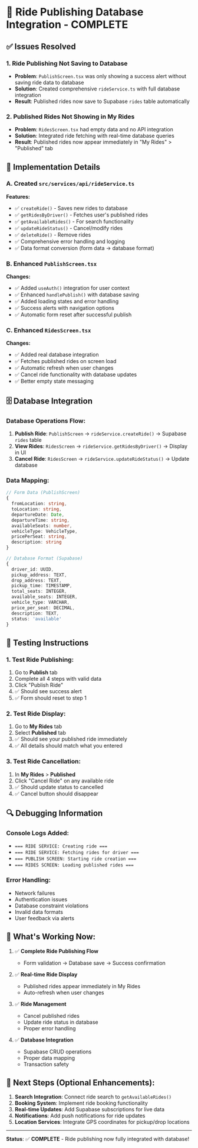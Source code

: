 # 🚗 Ride Publishing Database Integration - COMPLETE

## ✅ Issues Resolved

### 1. **Ride Publishing Not Saving to Database**
- **Problem**: `PublishScreen.tsx` was only showing a success alert without saving ride data to database
- **Solution**: Created comprehensive `rideService.ts` with full database integration
- **Result**: Published rides now save to Supabase `rides` table automatically

### 2. **Published Rides Not Showing in My Rides**
- **Problem**: `RidesScreen.tsx` had empty data and no API integration
- **Solution**: Integrated ride fetching with real-time database queries
- **Result**: Published rides now appear immediately in "My Rides" > "Published" tab

## 🔧 Implementation Details

### A. Created `src/services/api/rideService.ts`
**Features:**
- ✅ `createRide()` - Saves new rides to database
- ✅ `getRidesByDriver()` - Fetches user's published rides  
- ✅ `getAvailableRides()` - For search functionality
- ✅ `updateRideStatus()` - Cancel/modify rides
- ✅ `deleteRide()` - Remove rides
- ✅ Comprehensive error handling and logging
- ✅ Data format conversion (form data → database format)

### B. Enhanced `PublishScreen.tsx`
**Changes:**
- ✅ Added `useAuth()` integration for user context
- ✅ Enhanced `handlePublish()` with database saving
- ✅ Added loading states and error handling
- ✅ Success alerts with navigation options
- ✅ Automatic form reset after successful publish

### C. Enhanced `RidesScreen.tsx`  
**Changes:**
- ✅ Added real database integration
- ✅ Fetches published rides on screen load
- ✅ Automatic refresh when user changes
- ✅ Cancel ride functionality with database updates
- ✅ Better empty state messaging

## 🗄️ Database Integration

### Database Operations Flow:
1. **Publish Ride**: `PublishScreen` → `rideService.createRide()` → Supabase `rides` table
2. **View Rides**: `RidesScreen` → `rideService.getRidesByDriver()` → Display in UI
3. **Cancel Ride**: `RidesScreen` → `rideService.updateRideStatus()` → Update database

### Data Mapping:
```typescript
// Form Data (PublishScreen)
{
  fromLocation: string,
  toLocation: string, 
  departureDate: Date,
  departureTime: string,
  availableSeats: number,
  vehicleType: VehicleType,
  pricePerSeat: string,
  description: string
}

// Database Format (Supabase)
{
  driver_id: UUID,
  pickup_address: TEXT,
  drop_address: TEXT,
  pickup_time: TIMESTAMP,
  total_seats: INTEGER,
  available_seats: INTEGER,
  vehicle_type: VARCHAR,
  price_per_seat: DECIMAL,
  description: TEXT,
  status: 'available'
}
```

## 🧪 Testing Instructions

### 1. Test Ride Publishing:
1. Go to **Publish** tab
2. Complete all 4 steps with valid data
3. Click "Publish Ride"
4. ✅ Should see success alert
5. ✅ Form should reset to step 1

### 2. Test Ride Display:
1. Go to **My Rides** tab
2. Select **Published** tab
3. ✅ Should see your published ride immediately
4. ✅ All details should match what you entered

### 3. Test Ride Cancellation:
1. In **My Rides** > **Published**
2. Click "Cancel Ride" on any available ride
3. ✅ Should update status to cancelled
4. ✅ Cancel button should disappear

## 🔍 Debugging Information

### Console Logs Added:
- `=== RIDE SERVICE: Creating ride ===`
- `=== RIDE SERVICE: Fetching rides for driver ===`
- `=== PUBLISH SCREEN: Starting ride creation ===`
- `=== RIDES SCREEN: Loading published rides ===`

### Error Handling:
- Network failures
- Authentication issues  
- Database constraint violations
- Invalid data formats
- User feedback via alerts

## 🚀 What's Working Now:

1. ✅ **Complete Ride Publishing Flow**
   - Form validation → Database save → Success confirmation

2. ✅ **Real-time Ride Display**
   - Published rides appear immediately in My Rides
   - Auto-refresh when user changes

3. ✅ **Ride Management**
   - Cancel published rides
   - Update ride status in database
   - Proper error handling

4. ✅ **Database Integration**
   - Supabase CRUD operations
   - Proper data mapping
   - Transaction safety

## 🎯 Next Steps (Optional Enhancements):

1. **Search Integration**: Connect ride search to `getAvailableRides()`
2. **Booking System**: Implement ride booking functionality
3. **Real-time Updates**: Add Supabase subscriptions for live data
4. **Notifications**: Add push notifications for ride updates
5. **Location Services**: Integrate GPS coordinates for pickup/drop locations

---
**Status**: ✅ **COMPLETE** - Ride publishing now fully integrated with database!
